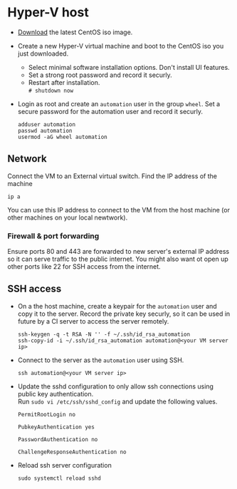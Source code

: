 # Hyper-V host

- [Download](https://www.centos.org/download/) the latest CentOS iso image.
- Create a new Hyper-V virtual machine and boot to the CentOS iso you just
  downloaded.
  - Select minimal software installation options. Don't install UI features.
  - Set a strong root password and record it securly.
  - Restart after installation.  
    `# shutdown now`
- Login as root and create an `automation` user in the group `wheel`. Set a
  secure password for the automation user and record it securly.

  ```
  adduser automation
  passwd automation
  usermod -aG wheel automation
  ```

## Network

Connect the VM to an External virtual switch. Find the IP address of the machine

```
ip a
```

You can use this IP address to connect to the VM from the host machine (or other
machines on your local newtwork).

### Firewall & port forwarding

Ensure ports 80 and 443 are forwarded to new server's external IP address so it
can serve traffic to the public internet. You might also want ot open up other
ports like 22 for SSH access from the internet.

## SSH access

- On a the host machine, create a keypair for the `automation` user and copy it
  to the server. Record the private key securly, so it can be used in future by
  a CI server to access the server remotely.

  ```
  ssh-keygen -q -t RSA -N '' -f ~/.ssh/id_rsa_automation
  ssh-copy-id -i ~/.ssh/id_rsa_automation automation@<your VM server ip>
  ```

- Connect to the server as the `automation` user using SSH.
  ```
  ssh automation@<your VM server ip>
  ```
- Update the sshd configuration to only allow ssh connections using public key
  authentication.  
  Run `sudo vi /etc/ssh/sshd_config` and update the following values.

  ```
  PermitRootLogin no
  ```

  ```
  PubkeyAuthentication yes
  ```

  ```
  PasswordAuthentication no
  ```

  ```
  ChallengeResponseAuthentication no
  ```

- Reload ssh server configuration

  ```
  sudo systemctl reload sshd
  ```
